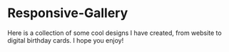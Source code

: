# Responsive-Gallery


Here is a collection of some cool designs I have created, from website to digital birthday cards. I hope you enjoy!
